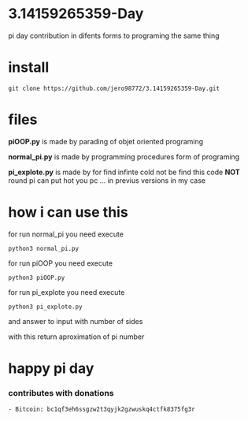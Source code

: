 # 3.14159265359-Day
pi day contribution  in difents forms to programing the same thing 

# install 
     
    git clone https://github.com/jero98772/3.14159265359-Day.git
# files 
**piOOP.py** is made by parading of objet oriented programing

**normal_pi.py** is made by programming procedures form of programing 

**pi_explote.py** is made by for find infinte cold not be find  this code  **NOT**   round pi can put hot you pc ... in previus versions in my case

# how i can use this 
for run normal_pi you need execute 

    python3 normal_pi.py
    
for run piOOP you need execute 

    python3 piOOP.py

for run pi_explote you need execute 

    python3 pi_explote.py
    
and answer to input with number of sides 

with this return aproximation of pi number 

# happy pi day
### contributes with donations
	
	- Bitcoin: bc1qf3eh6ssgzw2t3qyjk2gzwuskq4ctfk8375fg3r
